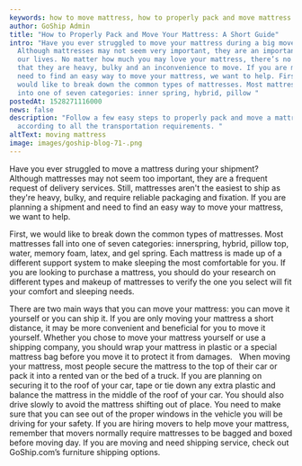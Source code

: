 ```yaml
---
keywords: how to move mattress, how to properly pack and move mattress
author: GoShip Admin
title: "How to Properly Pack and Move Your Mattress: A Short Guide"
intro: "Have you ever struggled to move your mattress during a big move?
  Although mattresses may not seem very important, they are an important part of
  our lives. No matter how much you may love your mattress, there’s no denying
  that they are heavy, bulky and an inconvenience to move. If you are moving and
  need to find an easy way to move your mattress, we want to help. First, we
  would like to break down the common types of mattresses. Most mattresses fall
  into one of seven categories: inner spring, hybrid, pillow "
postedAt: 1528271116000
news: false
description: "Follow a few easy steps to properly pack and move a mattress
  according to all the transportation requirements. "
altText: moving mattress
image: images/goship-blog-71-.png
---
```

Have you ever struggled to move a mattress during your shipment? Although mattresses may not seem too important, they are a frequent request of delivery services. Still, mattresses aren't the easiest to ship as they're heavy, bulky, and require reliable packaging and fixation. If you are planning a shipment and need to find an easy way to move your mattress, we want to help. 

First, we would like to break down the common types of mattresses. Most mattresses fall into one of seven categories: innerspring, hybrid, pillow top, water, memory foam, latex, and gel spring. Each mattress is made up of a different support system to make sleeping the most comfortable for you. If you are looking to purchase a mattress, you should do your research on different types and makeup of mattresses to verify the one you select will fit your comfort and sleeping needs.  

There are two main ways that you can move your mattress: you can move it yourself or you can ship it. If you are only moving your mattress a short distance, it may be more convenient and beneficial for you to move it yourself. Whether you chose to move your mattress yourself or use a shipping company, you should wrap your mattress in plastic or a special mattress bag before you move it to protect it from damages.   When moving your mattress, most people secure the mattress to the top of their car or pack it into a rented van or the bed of a truck. If you are planning on securing it to the roof of your car, tape or tie down any extra plastic and balance the mattress in the middle of the roof of your car. You should also drive slowly to avoid the mattress shifting out of place. You need to make sure that you can see out of the proper windows in the vehicle you will be driving for your safety.  If you are hiring movers to help move your mattress, remember that movers normally require mattresses to be bagged and boxed before moving day. If you are moving and need shipping service, check out GoShip.com’s furniture shipping options.